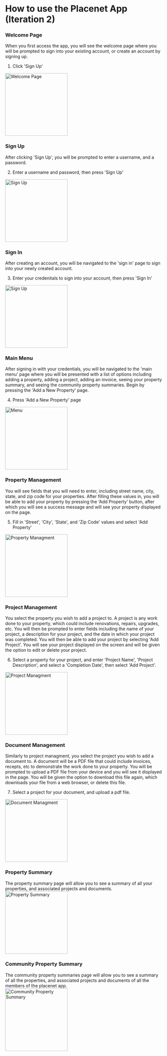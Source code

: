 # How to use the Placenet App (Iteration 2)

### Welcome Page
When you first access the app, you will see the welcome page where you will be prompted to sign into your existing account, or create an account by signing up.
1.  Click 'Sign Up'

<img src="images/index.PNG" alt="Welcome Page" width="200">

### Sign Up
After clicking 'Sign Up', you will be prompted to enter a username, and a password. 

2. Enter a username and password, then press 'Sign Up'

<img src="images/sign_up.PNG" alt="Sign Up" width="200">

### Sign In
After creating an account, you will be navigated to the 'sign in' page to sign into your newly created account. 

3. Enter your credenitals to sign into your account, then press 'Sign In'

<img src="images/sign_in.PNG" alt="Sign Up" width="200">

### Main Menu 
After signing in with your credentials, you will be navigated to the 'main menu' page where you will be presented with a list of options including adding a property, adding a project, adding an invoice, seeing your property summary, and seeing the community property summaries. Begin by pressing the 'Add a New Property' page.

4. Press 'Add a New Property' page
   
<img src="images/menu.PNG" alt="Menu" width="200">

### Property Management  
You will see fields that you will need to enter, including street name, city, state, and zip code for your properties. After filling these values in, you will be able to add your property by pressing the 'Add Property' button, after which you will see a success message and will see your property displayed on the page. 

5. Fill in 'Street', 'City', 'State', and 'Zip Code' values and select 'Add Property'
   
<img src="images/property.PNG" alt="Property Managment" width="200">

### Project Management  
You select the property you wish to add a project to. A project is any work done to your property, which could include renovations, repairs, upgrades, etc. You will then be prompted to enter fields including the name of your project, a description for your project, and the date in which your project was completed. You will then be able to add your project by selecting 'Add Project'. You will see your project displayed on the screen and will be given the option to edit or delete your project. 

6. Select a property for your project, and enter 'Project Name', 'Project Description', and select a 'Completion Date', then select 'Add Project'.
   
<img src="images/project.PNG" alt="Project Managment" width="200">

### Document Management  
Similarly to project managment, you select the project you wish to add a document to. A document will be a PDF file that could include invoices, recepts, etc to demonstrate the work done to your property. You will be prompted to upload a PDF file from your device and you will see it displayed in the page. You will be given the option to download this file again, which downloads your file from a web browser, or delete this file.  

7. Select a project for your document, and upload a pdf file.
   
<img src="images/document.PNG" alt="Document Managment" width="200">

### Property Summary  
The property summary page will allow you to see a summary of all your properties, and associated projects and documents.    
<img src="images/prop_sum.PNG" alt="Property Summary" width="200">

### Community Property Summary  
The community property summaries page will allow you to see a summary of all the properties, and associated projects and documents of all the members of the placenet app.  
<img src="images/social_sum.PNG" alt="Community Property Summary" width="200">
